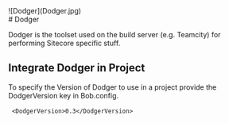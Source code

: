 <div class="chapterlogo">![Dodger](Dodger.jpg)</div>
# Dodger

Dodger is the toolset used on the build server (e.g. Teamcity) for performing Sitecore specific stuff.


## Integrate Dodger in Project

To specify the Version of Dodger to use in a project provide the DodgerVersion key in Bob.config.

     <DodgerVersion>0.3</DodgerVersion>
